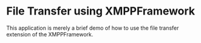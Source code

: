 File Transfer using XMPPFramework
=================================

This application is merely a brief demo of how to use the file transfer extension of the XMPPFramework.
